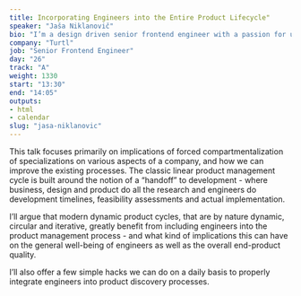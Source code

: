 ```yaml
---
title: Incorporating Engineers into the Entire Product Lifecycle"
speaker: "Jaša Niklanovič"
bio: "I’m a design driven senior frontend engineer with a passion for user experience. Starting off with a social sciences background, running a boutique web/mobile dev shop and working with startups from all over the globe pushed me to explore that personal sweet spot somewhere between engineering, UI/UX design, product and business from the very beginning of my career. A strong believer that best products are built when we connect passionate people with diverse skills in an environment, open to experimentation and failure. Currently building the future of content marketing Turtl. Fun fact about me: I'm raising 4 of the sweetest cats in the world - Fiona, Bella, Lexi & Indy."
company: "Turtl"
job: "Senior Frontend Engineer"
day: "26"
track: "A"
weight: 1330
start: "13:30"
end: "14:05"
outputs:
- html
- calendar
slug: "jasa-niklanovic"
---
```


This talk focuses primarily on implications of forced compartmentalization of specializations on various aspects of a company, and how we can improve the existing processes. The classic linear product management cycle is built around the notion of a “handoff” to development - where business, design and product do all the research and engineers do development timelines, feasibility assessments and actual implementation.

I’ll argue that modern dynamic product cycles, that are by nature dynamic, circular and iterative, greatly benefit from including engineers into the product management process - and what kind of implications this can have on the general well-being of engineers as well as the overall end-product quality.

I’ll also offer a few simple hacks we can do on a daily basis to properly integrate engineers into product discovery processes.
